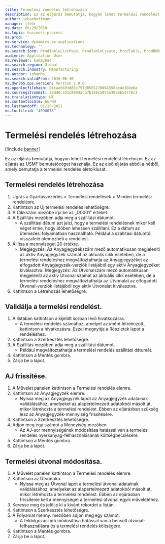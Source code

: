```yaml
---
title: Termelési rendelés létrehozása
description: Ez az eljárás bemutatja, hogyan lehet termelési rendelést létrehozni.
author: johanhoffmann
manager: tfehr
ms.date: 08/29/2018
ms.topic: business-process
ms.prod: ''
ms.service: dynamics-ax-applications
ms.technology: ''
ms.search.form: ProdTableListPage, ProdTableCreate, ProdTable, ProdBOM, ProdRoute, ProdJournalCreate
audience: Application User
ms.reviewer: kamaybac
ms.search.region: Global
ms.search.industry: Manufacturing
ms.author: johanho
ms.search.validFrom: 2016-06-30
ms.dyn365.ops.version: Version 7.0.0
ms.openlocfilehash: 81caa6693d86c797d8565270094556ae4e103e6a
ms.sourcegitcommit: 38d40c331c8894acb7b119c5073e3088b54776c1
ms.translationtype: HT
ms.contentlocale: hu-HU
ms.lasthandoff: 01/15/2021
ms.locfileid: "4998678"
---
```

# <a name="create-a-production-order"></a>Termelési rendelés létrehozása

[!include [banner](../../includes/banner.md)]

Ez az eljárás bemutatja, hogyan lehet termelési rendelést létrehozni. Ez az eljárás az USMF bemutatócéget használja. Ez az első eljárás abból a hétből, amely bemutatja a termelési rendelés életciklusát.


## <a name="create-a-production-order"></a>Termelési rendelés létrehozása
1. Ugrás a Gyártásvezérlés > Termelési rendelések > Minden termelési rendelésre.
2. Kattintson az Új termelési rendelés lehetőségre.
3. A Cikkszám mezőbe írja be az „D0001” értéket.
4. A Szállítás mezőben adja meg a szállítási dátumot.
    * A szállítási dátum azt jelzi, hogy a termelési rendelésnek mikor kell véget érnie, hogy időben lehessen szállítani. Ez a dátum az ütemezési folyamatban használható. Például a szállítási dátumtól visszafelé ütemezheti a rendelést.  
5. Állítsa a mennyiséget 20 értékre.
    * Megjegyzés: Az Anyagjegyzékszám mező automatikusan megjeleníti az aktív Anyagjegyzék számát az aktuális cikk esetében, de a termelési rendeléshez megváltoztathatja az Anyagjegyzéket az elfogadott Anyagjegyzék-verziók listájából egy aktív Anyagjegyzéket kiválasztva.    Megjegyzés: Az Útvonalszám mező automatikusan megjeleníti az aktív Útvonal számát az aktuális cikk esetében, de a termelési rendeléshez megváltoztathatja az Útvonalat az elfogadott Útvonal-verziók listájából egy aktív Útvonalat kiválasztva.  
6. Kattintson a Létrehozás lehetőségre.

## <a name="validate-the-production-order"></a>Validálja a termelési rendelést.
1. A listában kattintson a kijelölt sorban lévő hivatkozásra.
    * A termelési rendelés számához, amelyet az imént létrehozott, kattintson a hivatkozásra. Ezzel megnyitja a Részletek lapot a rendeléshez.  
2. Kattintson a Szerkesztés lehetőségre.
3. A Szállítás mezőben adja meg a szállítási dátumot.
    * Például megváltoztathatja a termelési rendelés szállítási dátumát.  
4. Kattintson a Mentés gombra.
5. Zárja be a lapot.

## <a name="update-the-bom"></a>AJ frissítése.
1. A Művelet panelen kattintson a Termelési rendelés elemre.
2. Kattintson az Anyagjegyzék elemre.
    * Nyissa meg az Anyagjegyzék lapot az Anyagjegyzék adatainak validálásához, amelyeket az alapértelmezett adatokból másolt át, mikor létrehozta a termelési rendelést. Ebben az eljárásban szükség lesz az Anyagjegyzék-mennyiség frissítésére.  
3. Kattintson a Szerkesztés lehetőségre.
4. Adjon meg egy számot a Mennyiség mezőben.
    * Az AJ-sor mennyiségének módosítása hatással van a termelési rendelés nyersanyag-felhasználásának költségbecslésére.  
5. Kattintson a Mentés gombra.
6. Zárja be a lapot.

## <a name="update-the-production-route"></a>Termelési útvonal módosítása.
1. A Művelet panelen kattintson a Termelési rendelés elemre.
2. Kattintson az Útvonalra.
    * Nyissa meg az Útvonal lapot a termelési útvonal adatainak validálásához, amelyeket az alapértelmezett adatokból másolt át, mikor létrehozta a termelési rendelést. Ebben az eljárásban frissítenie kell a mennyiséget a termelési útvonal egyik műveletéhez.  
3. Keresse meg és jelölje ki a kívánt rekordot a listán.
4. Kattintson a Szerkesztés lehetőségre.
5. A Folyamat menny. mezőben adjon meg egy számot.
    * A feldolgozási idő módosítása hatással van a becsült útvonal-felhasználásra és a termelési rendelés költségére.  
6. Kattintson a Mentés gombra.
7. Zárja be a lapot.

